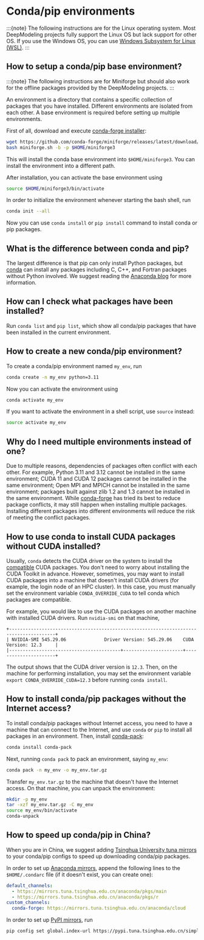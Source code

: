 # Conda/pip environments

:::{note}
The following instructions are for the Linux operating system.
Most DeepModeling projects fully support the Linux OS but lack support for other OS.
If you use the Windows OS, you can use [Windows Subsystem for Linux (WSL)](https://learn.microsoft.com/en-us/windows/wsl/).
:::

## How to setup a conda/pip base environment?

:::{note}
The following instructions are for Miniforge but should also work for the offline packages provided by the DeepModeling projects.
:::

An environment is a directory that contains a specific collection of packages that you have installed.
Different environments are isolated from each other.
A base environment is required before setting up multiple environments.

First of all, download and execute [conda-forge installer](https://conda-forge.org/download/):

```sh
wget https://github.com/conda-forge/miniforge/releases/latest/download/Miniforge3-Linux-x86_64.sh -O miniforge.sh
bash miniforge.sh -b -p $HOME/miniforge3
```

This will install the conda base environment into `$HOME/miniforge3`. You can install the environment into a different path.

After installation, you can activate the base environment using

```sh
source $HOME/miniforge3/bin/activate
```

In order to initialize the environment whenever starting the bash shell, run

```sh
conda init --all
```

Now you can use `conda install` or `pip install` command to install conda or pip packages.

## What is the difference between conda and pip?

The largest difference is that pip can only install Python packages,
but [conda](https://docs.conda.io/projects/conda/) can install any packages including C, C++, and Fortran packages without Python involved.
We suggest reading the [Anaconda blog](https://www.anaconda.com/blog/understanding-conda-and-pip) for more information.

## How can I check what packages have been installed?

Run `conda list` and `pip list`, which show all conda/pip packages that have been installed in the current environment.

## How to create a new conda/pip environment?

To create a conda/pip environment named `my_env`, run

```sh
conda create -n my_env python=3.11
```

Now you can activate the environment using

```sh
conda activate my_env
```

If you want to activate the environment in a shell script, use `source` instead:

```sh
source activate my_env
```

## Why do I need multiple environments instead of one?

Due to multiple reasons, dependencies of packages often conflict with each other.
For example, Python 3.11 and 3.12 cannot be installed in the same environment;
CUDA 11 and CUDA 12 packages cannot be installed in the same environment;
Open MPI and MPICH cannot be installed in the same environment;
packages built against zlib 1.2 and 1.3 cannot be installed in the same environment.
While [conda-forge](https://conda-forge.org) has tried its best to reduce package conflicts, it may still happen when installing multiple packages.
Installing different packages into different environments will reduce the risk of meeting the conflict packages.

## How to use conda to install CUDA packages without CUDA installed?

Usually, `conda` detects the CUDA driver on the system to install the [compatible](https://docs.nvidia.com/deploy/cuda-compatibility/index.html) CUDA packages.
You don't need to worry about installing the CUDA Toolkit in advance.
However, sometimes, you may want to install CUDA packages into a machine that doesn't install CUDA drivers (for example, the login node of an HPC cluster).
In this case, you must manually set the environment variable `CONDA_OVERRIDE_CUDA` to tell conda which packages are compatible.

For example, you would like to use the CUDA packages on another machine with installed CUDA drivers. Run `nvidia-smi` on that machine, 
```
+---------------------------------------------------------------------------------------+
| NVIDIA-SMI 545.29.06              Driver Version: 545.29.06    CUDA Version: 12.3     |
|-----------------------------------------+----------------------+----------------------+
```
The output shows that the CUDA driver version is `12.3`.
Then, on the machine for performing installation, you may set the environment variable `export CONDA_OVERRIDE_CUDA=12.3` before running `conda install`.

## How to install conda/pip packages without the Internet access?

To install conda/pip packages without Internet access, you need to have a machine that can connect to the Internet, and use `conda` or `pip` to install all packages in an environment.
Then, install [conda-pack](https://conda.github.io/conda-pack/):

```sh
conda install conda-pack
```

Next, running `conda pack` to pack an environment, saying `my_env`:

```sh
conda pack -n my_env -o my_env.tar.gz
```

Transfer `my_env.tar.gz` to the machine that doesn't have the Internet access.
On that machine, you can unpack the environment:
```sh
mkdir -p my_env
tar -xzf my_env.tar.gz -C my_env
source my_env/bin/activate
conda-unpack
```

## How to speed up conda/pip in China?

When you are in China, we suggest adding [Tsinghua University tuna mirrors](https://mirrors.tuna.tsinghua.edu.cn/) to your conda/pip configs to speed up downloading conda/pip packages.

In order to set up [Anaconda mirrors](https://mirrors.tuna.tsinghua.edu.cn/help/anaconda/), append the following lines to the `$HOME/.condarc` file (if it doesn't exist, you can create one):

```yaml
default_channels:
  - https://mirrors.tuna.tsinghua.edu.cn/anaconda/pkgs/main
  - https://mirrors.tuna.tsinghua.edu.cn/anaconda/pkgs/r
custom_channels:
  conda-forge: https://mirrors.tuna.tsinghua.edu.cn/anaconda/cloud
```

In order to set up [PyPI mirrors](https://mirrors.tuna.tsinghua.edu.cn/help/pypi/), run

```sh
pip config set global.index-url https://pypi.tuna.tsinghua.edu.cn/simple
```
